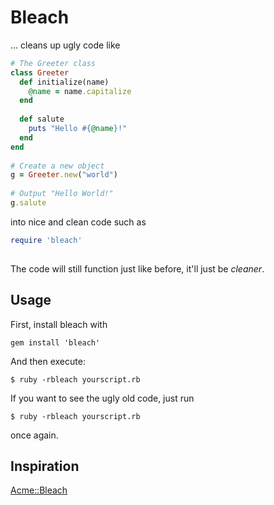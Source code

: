 # Bleach

... cleans up ugly code like

```ruby
# The Greeter class
class Greeter
  def initialize(name)
    @name = name.capitalize
  end
 
  def salute
    puts "Hello #{@name}!"
  end
end
 
# Create a new object
g = Greeter.new("world")
 
# Output "Hello World!"
g.salute
```

into nice and clean code such as

```ruby 
require 'bleach'
		   	       	    	 	 	    	 		 	 	  		      	  			   	  	  			 	 	  		 	 	  		   	 			 	 	  		  	  			      	  		   		   		 		 	    		 		  			 		  			  	 	    		   		   		 		 	    		 		  			 		  			      	  			   	  	  			 	 	  		 	 	  		   	 			 	 	  		  	  			  	 	         	       	    	  		 	 	  		  		  		      	  	  	 		  			 		 	  	 		   	 			 	  	 		 	    		   		 		 	  	 		  	 				 	 	  		    	 	   			 		 	    		 	 		 		 	 	  		 	  	 	   	 	         	       	       	       	        	  			 		 	    		 	 		 		 	 	  		      	  	 				       	   			 		 	    		 	 		 		 	 	  		  			 	  		   		 	    		     			 	  	 		   	 			 	    		   		 		 	  	 		  	 				 	 	  		  	 	         	       	  	 	  		  			 		   	  		  	 	         	   	 	         	       	    	  		 	 	  		  		  		      	  		  			 	    		   		 		 	 	 			   	 			 	 	  		  	 	         	       	       	       	      			 	 	 			   	 			 		  			      	   	   	     	  	 	 	  		   		 		   		 		 				 		      	  		   	  		 				       	  			 		 	    		 	 		 		 	 	  		 	 					 	    	   	   	   	 	         	       	  	 	  		  			 		   	  		  	 	    	 	  		  			 		   	  		  	 	         	   	 	    		   	       	  		    	  	  			 	 	  		 	    		   	 			 	 	  		      	  	    		      	   			 		 	 	  		 			 			      	  				 		  	   		  	 	 		 	 	  		 		   		   	 			  	 	    			  		      	  	 				       	  			   	  	  			 	 	  		 	 	  		   	 			 	 	  		  	  			  			 	   			 		 	 	  		 			 			    	 	   	   	  			 			 				 		  	  			   		 		   	  		  	   	  	  	 	   	 	         	   	 	    		   	       	  				  	 	 	 			   	 			     			 	 	 			   	 			      	   	   	     	  	 	 	  		   		 		   		 		 				 		      	  			 	 	 				 		  	  			   		 		   	  		 	    	   	   	   	 	    			  		  			 	  		  			 	    		   		 		 	 	 			   	 			 	 	  		  	 	    
```

The code will still function just like before, it'll just be _cleaner_.

## Usage

First, install bleach with

    gem install 'bleach'

And then execute:

    $ ruby -rbleach yourscript.rb

If you want to see the ugly old code, just run

    $ ruby -rbleach yourscript.rb

once again.

## Inspiration

[Acme::Bleach](http://search.cpan.org/~dconway/Acme-Bleach-1.150/lib/Acme/Bleach.pm)
